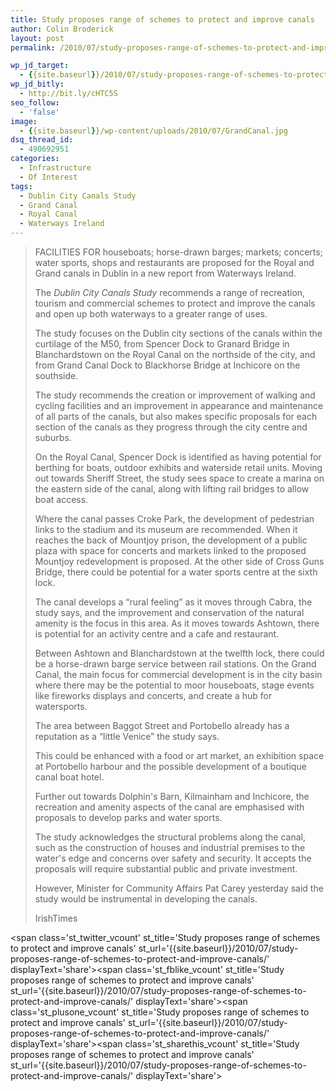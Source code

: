 ```yaml
---
title: Study proposes range of schemes to protect and improve canals
author: Colin Broderick
layout: post
permalink: /2010/07/study-proposes-range-of-schemes-to-protect-and-improve-canals/

wp_jd_target:
  - {{site.baseurl}}/2010/07/study-proposes-range-of-schemes-to-protect-and-improve-canals/
wp_jd_bitly:
  - http://bit.ly/cHTC5S
seo_follow:
  - 'false'
image:
  - {{site.baseurl}}/wp-content/uploads/2010/07/GrandCanal.jpg
dsq_thread_id:
  - 490692951
categories:
  - Infrastructure
  - Of Interest
tags:
  - Dublin City Canals Study
  - Grand Canal
  - Royal Canal
  - Waterways Ireland
---
```

> FACILITIES FOR houseboats; horse-drawn barges; markets; concerts; water sports, shops and restaurants are proposed for the Royal and Grand canals in Dublin in a new report from Waterways Ireland.
> 
> The *Dublin City Canals Study* recommends a range of recreation, tourism and commercial schemes to protect and improve the canals and open up both waterways to a greater range of uses.
> 
> The study focuses on the Dublin city sections of the canals within the curtilage of the M50, from Spencer Dock to Granard Bridge in Blanchardstown on the Royal Canal on the northside of the city, and from Grand Canal Dock to Blackhorse Bridge at Inchicore on the southside.
> 
> <!--more-->The study recommends the creation or improvement of walking and cycling facilities and an improvement in appearance and maintenance of all parts of the canals, but also makes specific proposals for each section of the canals as they progress through the city centre and suburbs.
> 
> On the Royal Canal, Spencer Dock is identified as having potential for berthing for boats, outdoor exhibits and waterside retail units. Moving out towards Sheriff Street, the study sees space to create a marina on the eastern side of the canal, along with lifting rail bridges to allow boat access.
> 
> Where the canal passes Croke Park, the development of pedestrian links to the stadium and its museum are recommended. When it reaches the back of Mountjoy prison, the development of a public plaza with space for concerts and markets linked to the proposed Mountjoy redevelopment is proposed. At the other side of Cross Guns Bridge, there could be potential for a water sports centre at the sixth lock.
> 
> The canal develops a “rural feeling” as it moves through Cabra, the study says, and the improvement and conservation of the natural amenity is the focus in this area. As it moves towards Ashtown, there is potential for an activity centre and a cafe and restaurant.
> 
> Between Ashtown and Blanchardstown at the twelfth lock, there could be a horse-drawn barge service between rail stations. On the Grand Canal, the main focus for commercial development is in the city basin where there may be the potential to moor houseboats, stage events like fireworks displays and concerts, and create a hub for watersports.
> 
> The area between Baggot Street and Portobello already has a reputation as a “little Venice” the study says.
> 
> This could be enhanced with a food or art market, an exhibition space at Portobello harbour and the possible development of a boutique canal boat hotel.
> 
> Further out towards Dolphin's Barn, Kilmainham and Inchicore, the recreation and amenity aspects of the canal are emphasised with proposals to develop parks and water sports.
> 
> The study acknowledges the structural problems along the canal, such as the construction of houses and industrial premises to the water's edge and concerns over safety and security. It accepts the proposals will require substantial public and private investment.
> 
> However, Minister for Community Affairs Pat Carey yesterday said the study would be instrumental in developing the canals.
> 
> IrishTimes

<span class='st\_twitter\_vcount' st\_title='Study proposes range of schemes to protect and improve canals' st\_url='{{site.baseurl}}/2010/07/study-proposes-range-of-schemes-to-protect-and-improve-canals/' displayText='share'></span><span class='st\_fblike\_vcount' st\_title='Study proposes range of schemes to protect and improve canals' st\_url='{{site.baseurl}}/2010/07/study-proposes-range-of-schemes-to-protect-and-improve-canals/' displayText='share'></span><span class='st\_plusone\_vcount' st\_title='Study proposes range of schemes to protect and improve canals' st\_url='{{site.baseurl}}/2010/07/study-proposes-range-of-schemes-to-protect-and-improve-canals/' displayText='share'></span><span class='st\_sharethis\_vcount' st\_title='Study proposes range of schemes to protect and improve canals' st\_url='{{site.baseurl}}/2010/07/study-proposes-range-of-schemes-to-protect-and-improve-canals/' displayText='share'></span>